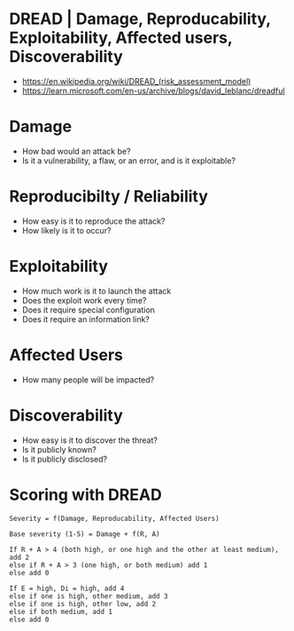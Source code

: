 # DREAD | Damage, Reproducability, Exploitability, Affected users, Discoverability
- https://en.wikipedia.org/wiki/DREAD_(risk_assessment_model)
- https://learn.microsoft.com/en-us/archive/blogs/david_leblanc/dreadful


# Damage
- How bad would an attack be?
- Is it a vulnerability, a flaw, or an error, and is it exploitable?

# Reproducibilty / Reliability
- How easy is it to reproduce the attack?
- How likely is it to occur?

# Exploitability
- How much work is it to launch the attack
- Does the exploit work every time?
- Does it require special configuration
- Does it require an information link?

# Affected Users
- How many people will be impacted?

# Discoverability
- How easy is it to discover the threat?
- Is it publicly known?
- Is it publicly disclosed?

# Scoring with DREAD
```
Severity = f(Damage, Reproducability, Affected Users)

Base severity (1-5) = Damage + f(R, A)

If R + A > 4 (both high, or one high and the other at least medium), add 2
else if R + A > 3 (one high, or both medium) add 1
else add 0

If E = high, Di = high, add 4
else if one is high, other medium, add 3
else if one is high, other low, add 2
else if both medium, add 1
else add 0
```